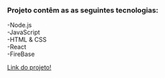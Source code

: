### Projeto contêm as as seguintes tecnologias:
 -Node.js <br>
 -JavaScript <br>
 -HTML & CSS <br>
 -React <br>
 -FireBase <br>
 
 <a href="https://tiktok---jornada-6860d.web.app" target="blank" rel="noopener noreferrer">Link do projeto!</a>
